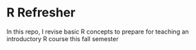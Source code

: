 # R Refresher

In this repo, I revise basic R concepts to prepare for teaching an introductory R course this fall semester
